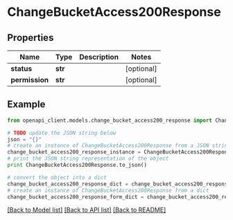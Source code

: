 # ChangeBucketAccess200Response


## Properties
Name | Type | Description | Notes
------------ | ------------- | ------------- | -------------
**status** | **str** |  | [optional] 
**permission** | **str** |  | [optional] 

## Example

```python
from openapi_client.models.change_bucket_access200_response import ChangeBucketAccess200Response

# TODO update the JSON string below
json = "{}"
# create an instance of ChangeBucketAccess200Response from a JSON string
change_bucket_access200_response_instance = ChangeBucketAccess200Response.from_json(json)
# print the JSON string representation of the object
print ChangeBucketAccess200Response.to_json()

# convert the object into a dict
change_bucket_access200_response_dict = change_bucket_access200_response_instance.to_dict()
# create an instance of ChangeBucketAccess200Response from a dict
change_bucket_access200_response_form_dict = change_bucket_access200_response.from_dict(change_bucket_access200_response_dict)
```
[[Back to Model list]](../README.md#documentation-for-models) [[Back to API list]](../README.md#documentation-for-api-endpoints) [[Back to README]](../README.md)


